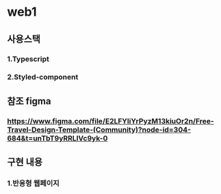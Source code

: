 # web1   

## 사용스택
### 1.Typescript
### 2.Styled-component  

## 참조 figma
### https://www.figma.com/file/E2LFYIiYrPyzM13kiuOr2n/Free-Travel-Design-Template-(Community)?node-id=304-684&t=unTbT9yRRLIVc9yk-0  

## 구현 내용
### 1.반응형 웹페이지
